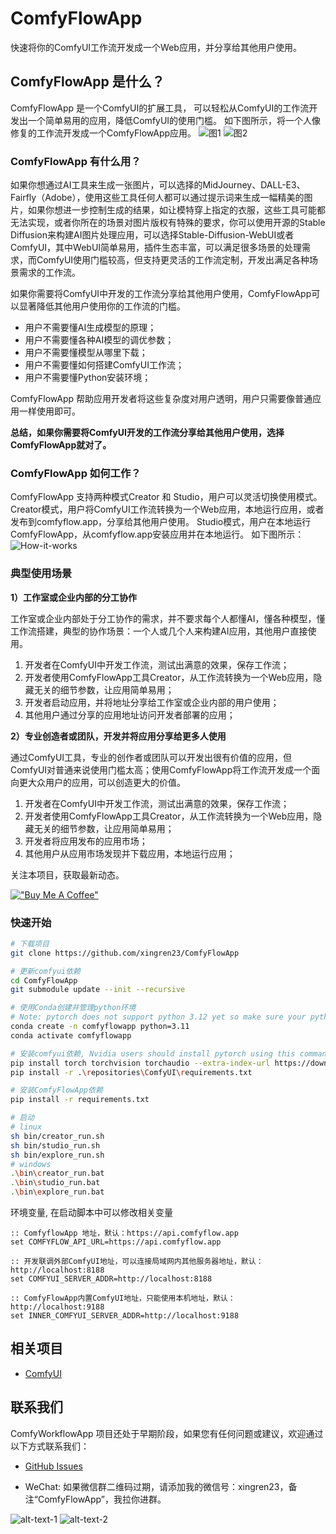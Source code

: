 # ComfyFlowApp
快速将你的ComfyUI工作流开发成一个Web应用，并分享给其他用户使用。

## ComfyFlowApp 是什么？
ComfyFlowApp 是一个ComfyUI的扩展工具， 可以轻松从ComfyUI的工作流开发出一个简单易用的应用，降低ComfyUI的使用门槛。
如下图所示，将一个人像修复的工作流开发成一个ComfyFlowApp应用。
![图1](docs/images/demo-workflow.png)
![图2](docs/images/demo-webapp.png)

### ComfyFlowApp 有什么用？
如果你想通过AI工具来生成一张图片，可以选择的MidJourney、DALL-E3、Fairfly（Adobe），使用这些工具任何人都可以通过提示词来生成一幅精美的图片，如果你想进一步控制生成的结果，如让模特穿上指定的衣服，这些工具可能都无法实现，或者你所在的场景对图片版权有特殊的要求，你可以使用开源的Stable Diffusion来构建AI图片处理应用，可以选择Stable-Diffusion-WebUI或者ComfyUI，其中WebUI简单易用，插件生态丰富，可以满足很多场景的处理需求，而ComfyUI使用门槛较高，但支持更灵活的工作流定制，开发出满足各种场景需求的工作流。

如果你需要将ComfyUI中开发的工作流分享给其他用户使用，ComfyFlowApp可以显著降低其他用户使用你的工作流的门槛。
- 用户不需要懂AI生成模型的原理；
- 用户不需要懂各种AI模型的调优参数；
- 用户不需要懂模型从哪里下载；
- 用户不需要懂如何搭建ComfyUI工作流；
- 用户不需要懂Python安装环境；

ComfyFlowApp 帮助应用开发者将这些复杂度对用户透明，用户只需要像普通应用一样使用即可。

**总结，如果你需要将ComfyUI开发的工作流分享给其他用户使用，选择ComfyFlowApp就对了。**

### ComfyFlowApp 如何工作？
ComfyFlowApp 支持两种模式Creator 和 Studio，用户可以灵活切换使用模式。
Creator模式，用户将ComfyUI工作流转换为一个Web应用，本地运行应用，或者发布到comfyflow.app，分享给其他用户使用。
Studio模式，用户在本地运行ComfyFlowApp，从comfyflow.app安装应用并在本地运行。
如下图所示：
![How-it-works](./docs/images/how-it-works.png)

### 典型使用场景

**1）工作室或企业内部的分工协作**

工作室或企业内部处于分工协作的需求，并不要求每个人都懂AI，懂各种模型，懂工作流搭建，典型的协作场景：一个人或几个人来构建AI应用，其他用户直接使用。
1. 开发者在ComfyUI中开发工作流，测试出满意的效果，保存工作流；
2. 开发者使用ComfyFlowApp工具Creator，从工作流转换为一个Web应用，隐藏无关的细节参数，让应用简单易用；
3. 开发者启动应用，并将地址分享给工作室或企业内部的用户使用；
4. 其他用户通过分享的应用地址访问开发者部署的应用；

**2）专业创造者或团队，开发并将应用分享给更多人使用**

通过ComfyUI工具，专业的创作者或团队可以开发出很有价值的应用，但ComfyUI对普通来说使用门槛太高；使用ComfyFlowApp将工作流开发成一个面向更大众用户的应用，可以创造更大的价值。
1. 开发者在ComfyUI中开发工作流，测试出满意的效果，保存工作流；
2. 开发者使用ComfyFlowApp工具Creator，从工作流转换为一个Web应用，隐藏无关的细节参数，让应用简单易用；
3. 开发者将应用发布的应用市场；
4. 其他用户从应用市场发现并下载应用，本地运行应用；

关注本项目，获取最新动态。

[!["Buy Me A Coffee"](https://www.buymeacoffee.com/assets/img/custom_images/orange_img.png)](https://www.buymeacoffee.com/comfyflow)

### 快速开始
```bash
# 下载项目
git clone https://github.com/xingren23/ComfyFlowApp

# 更新comfyui依赖
cd ComfyFlowApp
git submodule update --init --recursive

# 使用Conda创建并管理python环境
# Note: pytorch does not support python 3.12 yet so make sure your python version is 3.11 or earlier.
conda create -n comfyflowapp python=3.11
conda activate comfyflowapp

# 安装comfyui依赖, Nvidia users should install pytorch using this command:
pip install torch torchvision torchaudio --extra-index-url https://download.pytorch.org/whl/cu121
pip install -r .\repositories\ComfyUI\requirements.txt

# 安装ComfyFlowApp依赖
pip install -r requirements.txt

# 启动
# linux 
sh bin/creator_run.sh 
sh bin/studio_run.sh
sh bin/explore_run.sh
# windows
.\bin\creator_run.bat
.\bin\studio_run.bat
.\bin\explore_run.bat
```

环境变量, 在启动脚本中可以修改相关变量
```
:: ComfyflowApp 地址，默认：https://api.comfyflow.app
set COMFYFLOW_API_URL=https://api.comfyflow.app

:: 开发联调外部ComfyUI地址，可以连接局域网内其他服务器地址，默认：http://localhost:8188
set COMFYUI_SERVER_ADDR=http://localhost:8188

:: ComfyFlowApp内置ComfyUI地址，只能使用本机地址，默认：http://localhost:9188
set INNER_COMFYUI_SERVER_ADDR=http://localhost:9188
```

## 相关项目
- [ComfyUI](https://github.com/comfyanonymous/ComfyUI)

## 联系我们
ComfyWorkflowApp 项目还处于早期阶段，如果您有任何问题或建议，欢迎通过以下方式联系我们：

- [GitHub Issues](https://github.com/xingren23/ComfyWorkflowApp/issues)

- WeChat: 如果微信群二维码过期，请添加我的微信号：xingren23，备注“ComfyFlowApp”，我拉你进群。

![alt-text-1](docs/images/WechatGroup.jpg "title-1") ![alt-text-2](docs/images/wechat-xingren23.jpg "title-2")